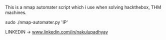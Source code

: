 This is a nmap automater script which i use when solving hackthebox, THM machines.

sudo ./nmap-automater.py 'IP'

LINKEDIN -> www.linkedin.com/in/nakulupadhyay
